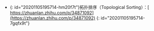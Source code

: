 * {: id="20201105195714-hm20f7t"}拓扑排序（Topological Sorting）：[ https://zhuanlan.zhihu.com/p/34871092](https://zhuanlan.zhihu.com/p/34871092)
{: id="20201105195714-7gqfx9t"}
